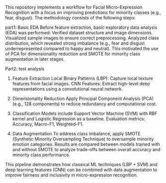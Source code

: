 This repository implements a workflow for Facial Micro-Expression Recognition with a focus on improving predictions for minority classes (e.g., fear, disgust). The methodology consists of the following steps:

part1: Basic EDA
Before feature extraction, basic exploratory data analysis (EDA) was performed:
Verified dataset structure and image dimensions.
Visualized sample images to ensure correct preprocessing.
Analyzed class distribution, which revealed strong imbalance (e.g., fear and disgust underrepresented compared to happy and neutral).
This motivated the use of PCA for dimensionality reduction and SMOTE for minority class augmentation in later stages.

Part2: test analysis
1. Feature Extraction
Local Binary Patterns (LBP): Capture local texture features from facial images.
CNN Features: Extract high-level deep representations using a convolutional neural network.

2. Dimensionality Reduction
Apply Principal Component Analysis (PCA) (e.g., 128 components) to reduce redundancy and computational cost.

3. Classification
Models include Support Vector Machine (SVM) with RBF kernel and Logistic Regression as a baseline.
Evaluation metrics: Accuracy, Macro-F1, Weighted-F1.

4. Data Augmentation
To address class imbalance, apply SMOTE (Synthetic Minority Oversampling Technique) to oversample minority emotion categories.
Results are compared between models trained with and without SMOTE to analyze trade-offs between overall accuracy and minority class performance.

This pipeline demonstrates how classical ML techniques (LBP + SVM) and deep learning features (CNN) can be combined with data augmentation to improve fairness and inclusivity in micro-expression recognition.
